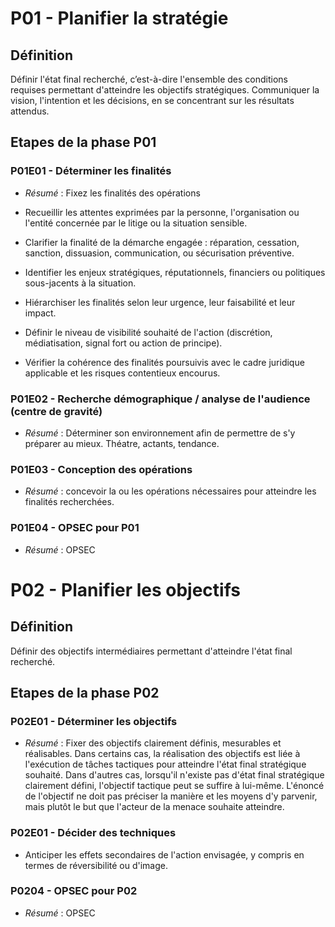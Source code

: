 # P01 - Planifier la stratégie

## Définition
Définir l'état final recherché, c’est-à-dire l'ensemble des conditions requises permettant d'atteindre les objectifs stratégiques. Communiquer la vision, l'intention et les décisions, en se concentrant sur les résultats attendus.

## Etapes de la phase P01
### P01E01 - Déterminer les finalités
- *Résumé* : Fixez les finalités des opérations
  
- Recueillir les attentes exprimées par la personne, l'organisation ou l'entité concernée par le litige ou la situation sensible.
- Clarifier la finalité de la démarche engagée : réparation, cessation, sanction, dissuasion, communication, ou sécurisation préventive.
- Identifier les enjeux stratégiques, réputationnels, financiers ou politiques sous-jacents à la situation.
- Hiérarchiser les finalités selon leur urgence, leur faisabilité et leur impact.
- Définir le niveau de visibilité souhaité de l'action (discrétion, médiatisation, signal fort ou action de principe).
- Vérifier la cohérence des finalités poursuivis avec le cadre juridique applicable et les risques contentieux encourus.

### P01E02 - Recherche démographique / analyse de l'audience (centre de gravité)
- *Résumé* : Déterminer son environnement afin de permettre de s'y préparer au mieux. Théatre, actants, tendance. 

### P01E03 - Conception des opérations
- *Résumé* : concevoir la ou les opérations nécessaires pour atteindre les finalités recherchées.

 ### P01E04 -  OPSEC pour P01
 - *Résumé* : OPSEC

 # P02 - Planifier les objectifs

## Définition
Définir des objectifs intermédiaires permettant d'atteindre l'état final recherché.

## Etapes de la phase P02
### P02E01 - Déterminer les objectifs
- *Résumé* : Fixer des objectifs clairement définis, mesurables et réalisables. Dans certains cas, la réalisation des objectifs est liée à l'exécution de tâches tactiques pour atteindre l'état final stratégique souhaité. Dans d'autres cas, lorsqu'il n'existe pas d'état final stratégique clairement défini, l'objectif tactique peut se suffire à lui-même. L'énoncé de l'objectif ne doit pas préciser la manière et les moyens d'y parvenir, mais plutôt le but que l'acteur de la menace souhaite atteindre.

### P02E01 - Décider des techniques 
- Anticiper les effets secondaires de l'action envisagée, y compris en termes de réversibilité ou d'image.

### P0204 -  OPSEC pour P02
 - *Résumé* : OPSEC

